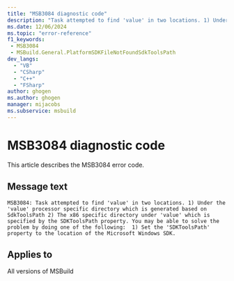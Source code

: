 ```yaml
---
title: "MSB3084 diagnostic code"
description: "Task attempted to find 'value' in two locations. 1) Under the 'value' processor specific directory which is generated based on SdkToolsPath 2) The x86 specific directory under 'value' which is specified by the SDKToolsPath property. You may be able to solve the problem by doing one of the following:  1) Set the 'SDKToolsPath' property to the location of the Microsoft Windows SDK."
ms.date: 12/06/2024
ms.topic: "error-reference"
f1_keywords:
 - MSB3084
 - MSBuild.General.PlatformSDKFileNotFoundSdkToolsPath
dev_langs:
  - "VB"
  - "CSharp"
  - "C++"
  - "FSharp"
author: ghogen
ms.author: ghogen
manager: mijacobs
ms.subservice: msbuild
---
```


# MSB3084 diagnostic code

<!-- :::ErrorDefinitionDescription::: -->
<!-- :::editable-content name="introDescription"::: -->
This article describes the MSB3084 error code.
<!-- :::editable-content-end::: -->

## Message text

`MSB3084: Task attempted to find 'value' in two locations. 1) Under the 'value' processor specific directory which is generated based on SdkToolsPath 2) The x86 specific directory under 'value' which is specified by the SDKToolsPath property. You may be able to solve the problem by doing one of the following:  1) Set the 'SDKToolsPath' property to the location of the Microsoft Windows SDK.`

<!-- :::editable-content name="postOutputDescription"::: -->
<!--
{StrBegin="MSB3084: "}
-->
<!-- :::editable-content-end::: -->
<!-- :::ErrorDefinitionDescription-end::: -->

## Applies to

All versions of MSBuild
